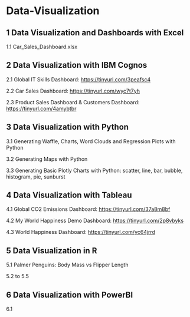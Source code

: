 # Data-Visualization

## 1 Data Visualization and Dashboards with Excel 
   1.1 Car_Sales_Dashboard.xlsx

## 2 Data Visualization with IBM Cognos
   2.1 Global IT Skills Dashboard: https://tinyurl.com/3peafsc4
   
   2.2 Car Sales Dashboard: https://tinyurl.com/wyc7t7yh
   
   2.3 Product Sales Dashboard & Customers Dashboard: https://tinyurl.com/4amybtbr

## 3 Data Visualization with Python
   3.1 Generating Waffle, Charts, Word Clouds and Regression Plots with Python
   
   3.2 Generating Maps with Python
   
   3.3 Generating  Basic Plotly Charts with Python: scatter, line, bar, bubble, histogram, pie, sunburst
   
## 4 Data Visualization with Tableau
   4.1 Global CO2 Emissions Dashboard: https://tinyurl.com/37a8m8bf
   
   4.2 My World Happiness Demo Dashboard: https://tinyurl.com/2p8vbyks
   
   4.3 World Happiness Dashboard: https://tinyurl.com/yc64jrrd
 
## 5 Data Visualization in R

   5.1 Palmer Penguins: Body Mass vs Flipper Length
   
   5.2 to 5.5
 
## 6 Data Visualization with PowerBI

   6.1
   
  
  
   
  

